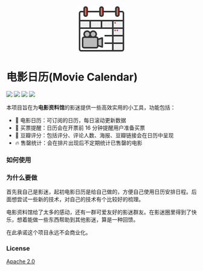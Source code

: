 <p align="center">
  <a href="https://movie.wind8866.top/">
    <img src="packages/homepage/logo.svg" height="128">
  </a>
</p>

# 电影日历(Movie Calendar)

![](https://img.shields.io/badge/license-Apache%202-blue) ![](https://img.shields.io/github/stars/wind8866/movie-calendar.svg?logo=github) ![](https://img.shields.io/coveralls/wind8866/movie-calendar.svg) ![](https://img.shields.io/chrome-web-store/v/1)

本项目旨在为**电影资料馆**的影迷提供一些高效实用的小工具，功能包括：

- 📅 电影日历：可订阅的日历，每日滚动更新数据
- 🔔 买票提醒：日历会在开票前 16 分钟提醒用户准备买票
- 💯 豆瓣评分：包括评分、评论人数、海报、豆瓣链接会在日历中呈现
- 🔥 售罄统计：会在排片出现后不定期统计已售罄的电影

### 如何使用

### 为什么要做

首先我自己是影迷，起初电影日历是给自己做的，方便自己使用日历安排日程。后面想尝试一些新的技术，对自己的技术有个比较好的梳理。

电影资料馆给了太多的感动，还有一群可爱友好的影迷群友。在影迷圈里得到了快乐，想着能做一些东西帮助到其他影迷，算是一种回馈。

在此承诺这个项目永远不会商业化。

### License

[Apache 2.0](https://www.apache.org/licenses/LICENSE-2.0)
